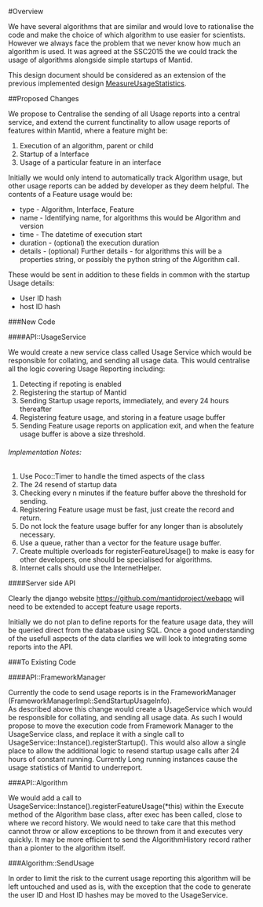 #Overview

We have several algorithms that are similar and would love to rationalise the code and make the choice of which algorithm to use easier for scientists.
However we always face the problem that we never know how much an algorithm is used.  It was agreed at the SSC2015 the we could track the usage of algorithms alongside simple startups of Mantid.

This design document should be considered as an extension of the previous implemented design [MeasureUsageStatistics](MeasureUsageStatistics.md).

##Proposed Changes

We propose to Centralise the sending of all Usage reports into a central service, and extend the current functinality to 
allow usage reports of features within Mantid, where a feature might be:

1. Execution of an algorithm, parent or child
1. Startup of a Interface
1. Usage of a particular feature in an interface

Initially we would only intend to automatically track Algorithm usage, but other usage reports can be added by developer as they deem helpful.
The contents of a Feature usage would be:

* type - Algorithm, Interface, Feature
* name - Identifying name, for algorithms this would be Algorithm and version
* time - The datetime of execution start
* duration - (optional) the execution duration
* details - (optional) Further details - for algorithms this will be a properties string, or possibly the python string of the Algorithm call.

These would be sent in addition to these fields in common with the startup Usage details:

* User ID hash
* host ID hash

###New Code

####API::UsageService

We would create a new service class called Usage Service which would be responsible for collating, and sending
all usage data.  This would centralise all the logic covering Usage Reporting including:

1. Detecting if repoting is enabled
1. Registering the startup of Mantid
1. Sending Startup usage reports, immediately, and every 24 hours thereafter
1. Registering feature usage, and storing in a feature usage buffer
1. Sending Feature usage reports on application exit, and when the feature usage buffer is above a size threshold.

###### Implementation Notes:

1. Use Poco::Timer to handle the timed aspects of the class
  1. The 24 resend of startup data
  1. Checking every n minutes if the feature buffer above the threshold for sending.
1. Registering Feature usage must be fast, just create the record and return.
1. Do not lock the feature usage buffer for any longer than is absolutely necessary.
1. Use a queue, rather than a vector for the feature usage buffer.
1. Create multiple overloads for registerFeatureUsage() to make is easy for other developers, one should be specialised for algorithms.
1. Internet calls should use the InternetHelper.

####Server side API

Clearly the django website https://github.com/mantidproject/webapp will need to be extended to accept feature usage reports.

Initially we do not plan to define reports for the feature usage data, they will be queried direct from the database using SQL.
Once a good understanding of the usefull aspects of the data clarifies we will look to integrating some reports into the API.

###To Existing Code

####API::FrameworkManager

Currently the code to send usage reports is in the FrameworkManager (FrameworkManagerImpl::SendStartupUsageInfo).  
As described above this change would create a UsageService which would be responsible for collating, and sending
all usage data.  As such I would propose to move the execution code from Framework Manager to the UsageService class, 
and replace it with a single call to UsageService::Instance().registerStartup().
This would also allow a single place to allow the additional logic to resend startup usage calls after 24 hours of constant running.
Currently Long running instances cause the usage statistics of Mantid to underreport.

###API::Algorithm

We would add a call to UsageService::Instance().registerFeatureUsage(*this) within the Execute method of the Algorithm base class,
after exec has been called, close to where we record history.
We would need to take care that this method cannot throw or allow exceptions to be thrown from it and executes very quickly.
It may be more efficient to send the AlgorithmHistory record rather than a pionter to the algorithm itself.

###Algorithm::SendUsage

In order to limit the risk to the current usage reporting this algorithm will be left untouched and used as is, with the exception 
that the code to generate the user ID and Host ID hashes may be moved to the UsageService.
